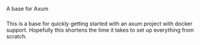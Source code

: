 A base for Axum
###

This is a base for quickly getting started with an axum project with docker support. Hopefully this shortens the time it takes to set up everything from scratch.